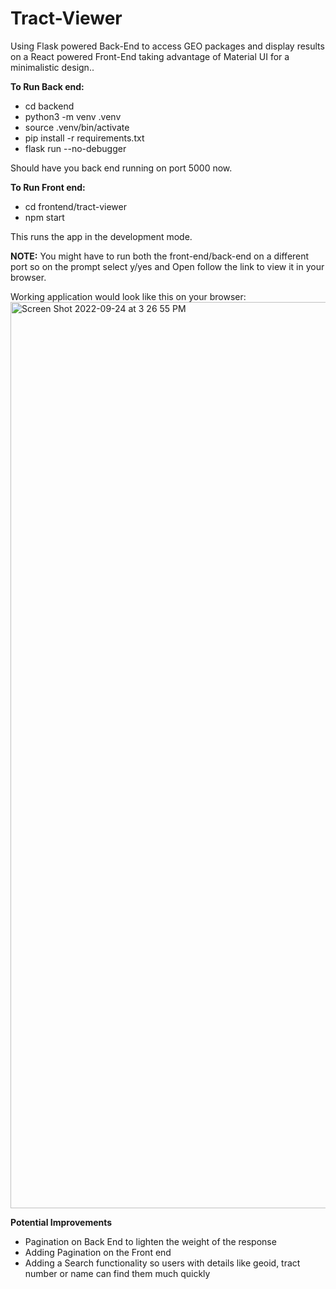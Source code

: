# Tract-Viewer
Using Flask powered Back-End  to access GEO packages and display results on a React powered Front-End taking advantage of Material UI for a minimalistic design..

**To Run Back end:**
- cd backend
- python3 -m venv .venv
- source  .venv/bin/activate
- pip install -r requirements.txt
- flask run --no-debugger

Should have you back end running on port 5000 now.

**To Run Front end:**
- cd frontend/tract-viewer
- npm start

This runs the app in the development mode. 

**NOTE:** 
You might have to run both the front-end/back-end on a different port so on the prompt select y/yes and Open follow the link to view it in your browser.

Working application would look like this on your browser:
<img width="1450" alt="Screen Shot 2022-09-24 at 3 26 55 PM" src="https://user-images.githubusercontent.com/23152855/192115216-64d52a83-c763-44ce-b4c2-6968ee31836d.png">

**Potential Improvements**
- Pagination on Back End to lighten the weight of the response
- Adding Pagination on the Front end 
- Adding a Search functionality so users with details like geoid, tract number or name can find them much quickly

